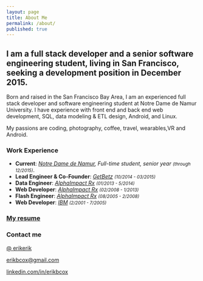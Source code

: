 ```yaml
---
layout: page
title: About Me
permalink: /about/
published: true
---
```


## I am a full stack developer and a senior software engineering student, living in San Francisco, seeking a development position in December 2015.

Born and raised in the San Francisco Bay Area, I am an experienced full stack developer and software engineering student at Notre Dame de Namur University. I have experience with front end and back end web development, SQL, data modeling & ETL design, Android, and Linux.

My passions are coding, photography, coffee, travel, wearables,VR and Android.

### Work Experience
* **Current**: *[Notre Dame de Namur](http://www.ndnu.edu), Full-time student, senior year <small>(through 12/2015)</small>*.
* **Lead Engineer & Co-Founder**: *[GetBetz](https://www.f6s.com/getbetz) <small>(10/2014 - 03/2015)</small>*
* **Data Engineer**: *[AlphaImpact Rx](http://www.alphaimpactrx.com/) <small>(01/2013 - 5/2014)</small>*
* **Web Developer**: *[AlphaImpact Rx](http://www.alphaimpactrx.com/) <small>(02/2008 - 1/2013)</small>*
* **Flash Engineer**: *[AlphaImpact Rx](http://www.alphaimpactrx.com/) <small>(08/2005 - 2/2008)</small>*
* **Web Developer**: *[IBM](http://www.ibm.com) <small>(2/2001 - 7/2005)</small>*

### [My resume]({{site.baseurl}}/Erik_Cox_Resume.pdf)

### Contact me

[@ erikerik](https://twitter.com/erikerik)

[erikbcox@gmail.com](mailto:erikbcox@gmail.com)

[linkedin.com/in/erikbcox](https://www.linkedin.com/in/erikbcox)
